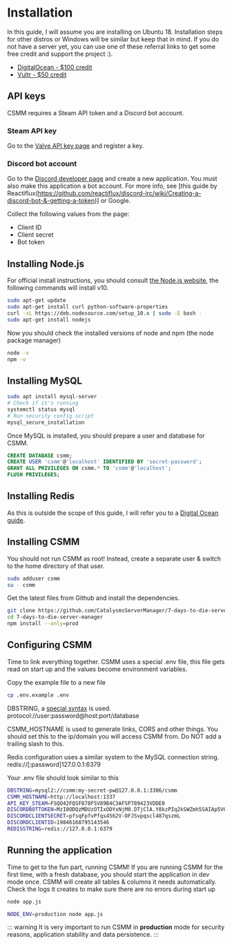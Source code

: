 # Installation

In this guide, I will assume you are installing on Ubuntu 18. Installation steps for other distros or Windows will be similar but keep that in mind. If you do not have a server yet, you can use one of these referral links to get some free credit and support the project :).

- [DigitalOcean - $100 credit](https://m.do.co/c/9053905671f8)
- [Vultr - $50 credit](https://www.vultr.com/?ref=7942157-4F)

## API keys

CSMM requires a Steam API token and a Discord bot account.

### Steam API key

Go to the [Valve API key page](https://steamcommunity.com/dev/apikey) and register a key.

### Discord bot account

 Go to the [Discord developer page](https://discordapp.com/developers/applications) and create a new application. You must also make this application a bot account. For more info, see [this guide by Reactiflux(https://github.com/reactiflux/discord-irc/wiki/Creating-a-discord-bot-&-getting-a-token)] or Google.

Collect the following values from the page:

- Client ID
- Client secret
- Bot token

## Installing Node.js

For official install instructions, you should consult [the Node.js website](https://nodejs.org/en/), the following commands will install v10.

```bash
sudo apt-get update
sudo apt-get install curl python-software-properties
curl -sL https://deb.nodesource.com/setup_10.x | sudo -E bash -
sudo apt-get install nodejs
```

Now you should check the installed versions of node and npm (the node package manager)

```bash
node -v
npm -v
```

## Installing MySQL

```bash
sudo apt install mysql-server
# Check if it's running
systemctl status mysql
# Run security config script
mysql_secure_installation
```

Once MySQL is installed, you should prepare a user and database for CSMM.

```sql
CREATE DATABASE csmm;
CREATE USER 'csmm'@'localhost' IDENTIFIED BY 'secret-password';
GRANT ALL PRIVILEGES ON csmm.* TO 'csmm'@'localhost';
FLUSH PRIVILEGES;
```

## Installing Redis

As this is outside the scope of this guide, I will refer you to a [Digital Ocean guide](https://www.digitalocean.com/community/tutorials/how-to-install-and-secure-redis-on-ubuntu-18-04).

## Installing CSMM

You should not run CSMM as root! Instead, create a separate user & switch to the home directory of that user.

```bash
sudo adduser csmm
su - csmm
```
Get the latest files from Github and install the dependencies.

```bash
git clone https://github.com/CatalysmsServerManager/7-days-to-die-server-manager
cd 7-days-to-die-server-manager
npm install --only=prod
```

## Configuring CSMM

Time to link everything together. CSMM uses a special .env file, this file gets read on start up and the values become environment variables.

Copy the example file to a new file

```bash
cp .env.example .env
```

DBSTRING, a [special syntax](https://sailsjs.com/documentation/reference/configuration/sails-config-datastores#?the-connection-url) is used. protocol://user:password@host:port/database 

CSMM_HOSTNAME is used to generate links, CORS and other things. You should set this to the ip/domain you will access CSMM from.  Do NOT add a trailing slash to this.

Redis configuration uses a similar system to the MySQL connection string. redis://[:password]127.0.0.1:6379

Your .env file should look similar to this

```bash
DBSTRING=mysql2://csmm:my-secret-pw@127.0.0.1:3306/csmm
CSMM_HOSTNAME=http://localhost:1337
API_KEY_STEAM=FSQO42FQSF878FSV89B4C3AFSP789423VDDE0
DISCORDBOTTOKEN=MzI0ODQzMDUzOTIxODYxNjM0.DTjClA.Y8kzPIq2kSWZmh5SAIAp5VOTcO4
DISCORDCLIENTSECRET=pfsqFpfvPfqs4562V-OFJSvpqscl487qszmL
DISCORDCLIENTID=19846168795143546
REDISSTRING=redis://127.0.0.1:6379
```

## Running the application

Time to get to the fun part, running CSMM! If you are running CSMM for the first time, with a fresh database, you should start the application in dev mode once. CSMM will create all tables & columns it needs automatically. Check the logs it creates to make sure there are no errors during start up

```bash
node app.js
```

```bash
NODE_ENV=production node app.js
```

::: warning
It is very important to run CSMM in **production** mode for security reasons, application stability and data persistence.
:::